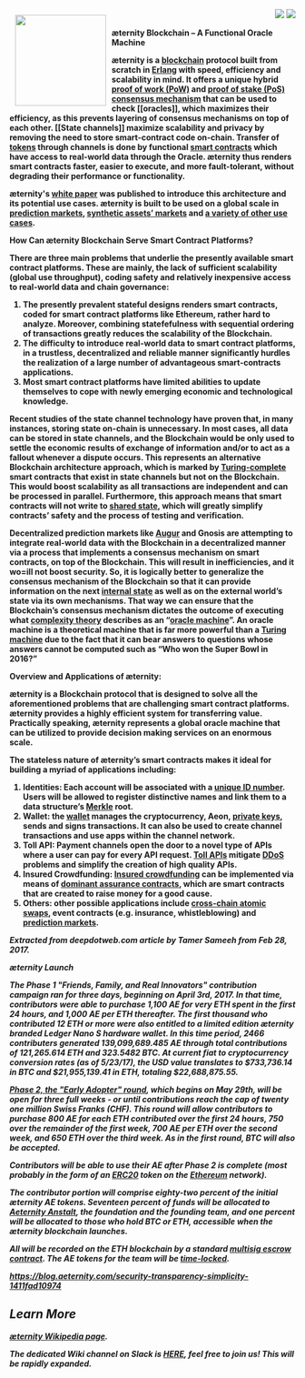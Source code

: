 <a href="http://www.aeternity.com/"><img width="160px" src="http://www.aeternity.com/user/themes/aeon/img/aeternity_logo.png" align="left" hspace="10" vspace="10"></a>

<p align = right><a target="_blank" href="https://twitter.com/intent/tweet?original_referer=https%3A%2F%2Fabout.twitter.com%2Fresources%2Fbuttons&text=Aeternity:%20scalable%20smart%20contracts%20interfacing%20with%20real%20world%20data&tw_p=tweetbutton&url=http%3A%2F%2Fwww.aeternity.com%2F&via=aetrnty"><img src="http://s30.postimg.org/j2q6ql27h/Tweet.png"></a>
<a target="_blank" href="https://twitter.com/aetrnty"> <img src="https://s24.postimg.org/4xcf9j8xh/Follow-_Twitter.jpg?2"></a>
</p>
<b>æternity Blockchain – A Functional Oracle Machine<p>

æternity is a [blockchain](https://en.wikipedia.org/wiki/Blockchain) protocol built from scratch in [Erlang](https://en.wikipedia.org/wiki/Erlang_(programming_language)) with speed, efficiency and scalability in mind. It offers a unique hybrid [proof of work (PoW)](https://en.wikipedia.org/wiki/Proof-of-work_system) and [proof of stake (PoS)](https://en.wikipedia.org/wiki/Proof-of-stake) [consensus mechanism](https://www.ibm.com/developerworks/cloud/library/cl-blockchain-basics-intro-bluemix-trs/) that can be used to check [[oracles]], which maximizes their efficiency, as this prevents layering of consensus mechanisms on top of each other. [[State channels]] maximize scalability and privacy by removing the need to store smart-contract code on-chain. Transfer of [tokens](http://cruiserselite.co.in/downloads/btech/materials/second%20sem/4/e-com/UNIT-3.pdf) through channels is done by functional [smart contracts](https://en.wikipedia.org/wiki/Smart_contract) which have access to real-world data through the Oracle. æternity thus renders smart contracts faster, easier to execute, and more fault-tolerant, without degrading their performance or functionality.<p>

æternity's [white paper](https://blockchain.aeternity.com/%C3%A6ternity-blockchain-whitepaper.pdf) was published to introduce this architecture and its potential use cases. æternity is built to be used on a global scale in [prediction markets](https://en.wikipedia.org/wiki/Prediction_market), [synthetic assets’ markets](https://syntheticassets.wordpress.com/) and [a variety of other use cases](https://github.com/aeternity/wiki/wiki/Idea-Box#use-case-ideas-for-%C3%A6ternity).<p>

<b>How Can æternity Blockchain Serve Smart Contract Platforms?<p>

There are three main problems that underlie the presently available smart contract platforms. These are mainly, the lack of sufficient scalability (global use throughput), coding safety and relatively inexpensive access to real-world data and chain governance:<p>

<ol>
<li>The presently prevalent stateful designs renders smart contracts, coded for smart contract platforms like Ethereum, rather hard to analyze. Moreover, combining statefefulness with sequential ordering of transactions greatly reduces the scalability of the Blockchain.
<li>The difficulty to introduce real-world data to smart contract platforms, in a trustless, decentralized and reliable manner significantly hurdles the realization of a large number of advantageous smart-contracts applications.
<li>Most smart contract platforms have limited abilities to update themselves to cope with newly emerging economic and technological knowledge.</ol><p>

Recent studies of the state channel technology have proven that, in many instances, storing state on-chain is unnecessary. In most cases, all data can be stored in state channels, and the Blockchain would be only used to settle the economic results of exchange of information and/or to act as a fallout whenever a dispute occurs. This represents an alternative Blockchain architecture approach, which is marked by [Turing-complete](https://en.wikipedia.org/wiki/Turing_completeness) smart contracts that exist in state channels but not on the Blockchain. This would boost scalability as all transactions are independent and can be processed in parallel. Furthermore, this approach means that smart contracts will not write to [shared state](http://wiki.c2.com/?SharedStateConcurrency), which will greatly simplify contracts’ safety and the process of testing and verification.<p>

Decentralized prediction markets like [Augur](https://en.wikipedia.org/wiki/Augur_(software)) and Gnosis are attempting to integrate real-world data with the Blockchain in a decentralized manner via a process that implements a consensus mechanism on smart contracts, on top of the Blockchain. This will result in inefficiencies, and it wo=ill not boost security. So, it is logically better to generalize the consensus mechanism of the Blockchain so that it can provide information on the next [internal state](https://www.cs.nmsu.edu/~rth/cs/cs177/map/intstate.html) as well as on the external world’s state via its own mechanisms. That way we can ensure that the Blockchain’s consensus mechanism dictates the outcome of executing what [complexity theory](https://en.wikipedia.org/wiki/Computational_complexity_theory) describes as an “[oracle machine](https://en.wikipedia.org/wiki/Oracle_machine)”. An oracle machine is a theoretical machine that is far more powerful than a [Turing machine](https://en.wikipedia.org/wiki/Turing_machine) due to the fact that it can bear answers to questions whose answers cannot be computed such as “Who won the Super Bowl in 2016?”<p>

<b>Overview and Applications of æternity:<p>

æternity is a Blockchain protocol that is designed to solve all the aforementioned problems that are challenging smart contract platforms. æternity provides a highly efficient system for transferring value. Practically speaking, æternity represents a global oracle machine that can be utilized to provide decision making services on an enormous scale.<p>

The stateless nature of æternity’s smart contracts makes it ideal for building a myriad of applications including:<p>
1. Identities: Each account will be associated with a [unique ID number](https://en.wikipedia.org/wiki/Universally_unique_identifier). Users will be allowed to register distinctive names and link them to a data structure’s [Merkle](https://en.wikipedia.org/wiki/Merkle_tree) root.
2. Wallet: the [wallet](https://en.wikipedia.org/wiki/Wallet_(software)) manages the cryptocurrency, Aeon, [private keys](https://en.wikipedia.org/wiki/Public-key_cryptography), sends and signs transactions. It can also be used to create channel transactions and use apps within the channel network.
3. Toll API: Payment channels open the door to a novel type of APIs where a user can pay for every API request. [Toll APIs](https://en.wikipedia.org/wiki/AEternity#Toll_API) mitigate [DDoS](https://en.wikipedia.org/wiki/Distributed_denial-of-service_attacks_on_root_nameservers) problems and simplify the creation of high quality APIs.
4. Insured Crowdfunding: [Insured crowdfunding](https://en.m.wikipedia.org/wiki/Equity_crowdfunding#Crowdfunding_insurance) can be implemented via means of [dominant assurance contracts](https://en.wikipedia.org/wiki/Assurance_contract#Dominant_assurance_contracts), which are smart contracts that are created to raise money for a good cause.
5. Others: other possible applications include [cross-chain atomic swaps](https://en.bitcoin.it/wiki/Atomic_cross-chain_trading), event contracts (e.g. insurance, whistleblowing) and [prediction markets](https://en.m.wikipedia.org/wiki/Prediction_market).<p>

<i>Extracted from deepdotweb.com article by Tamer Sameeh from Feb 28, 2017. 

<b>æternity Launch

The Phase 1 "Friends, Family, and Real Innovators" contribution campaign ran for three days, beginning on April 3rd, 2017. In that time, contributors were able to purchase 1,100 AE for very ETH spent in the first 24 hours, and 1,000 AE per ETH thereafter. The first thousand who contributed 12 ETH or more were also entitled to a limited edition æternity branded Ledger Nano S hardware wallet. In this time period, 2466 contributers generated 139,099,689.485 AE through total contributions of 121,265.614 ETH and 323.5482 BTC. At current fiat to cryptocurrency conversion rates (as of 5/23/17), the USD value translates to $733,736.14 in BTC and $21,955,139.41 in ETH, totaling $22,688,875.55.

[Phase 2, the "Early Adopter" round](https://wallet.aeternity.com/), which begins on May 29th, will be open for three full weeks - or until contributions reach the cap of twenty one million Swiss Franks (CHF). This round will allow contributors to purchase 800 AE for each ETH contributed over the first 24 hours, 750 over the remainder of the first week, 700 AE per ETH over the second week, and 650 ETH over the third week. As in the first round, BTC will also be accepted.

Contributors will be able to use their AE after Phase 2 is complete (most probably in the form of an [ERC20](https://theethereum.wiki/w/index.php/ERC20_Token_Standard) token on the [Ethereum](https://en.wikipedia.org/wiki/Ethereum) network).

The contributor portion will comprise eighty-two percent of the initial æternity AE tokens. Seventeen percent of funds will be allocated to [Aeternity Anstalt](http://kundmachungen.li/AktuellsteNeugr%C3%BCndungen/Details?nr=FL00025283581&Firma=AETERNITY+ANSTALT&ort=Triesen&datum=11.11.2016), the foundation and the founding team, and one percent will be allocated to those who hold BTC or ETH, accessible when the æternity blockchain launches. 

All will be recorded on the ETH blockchain by a standard [multisig escrow contract](https://en.wikipedia.org/wiki/Multisignature). The AE tokens for the team will be [time-locked](https://www.ethereum.org/dao#time-locked-multisig).

https://blog.aeternity.com/security-transparency-simplicity-1411fad10974

## Learn More
[æternity Wikipedia page](https://en.wikipedia.org/wiki/AEternity).

The dedicated Wiki channel on Slack is [HERE](https://pacific-beach-20900.herokuapp.com/), feel free to join us!
_This will be rapidly expanded._

[Whitepaper_English]: Whitepaper_English
[Whitepaper_Korean (한국어)]: Whitepaper_Korean-(한국어)
[Whitepaper_Indonesia]: Whitepaper_Indonesia
[Whitepaper_French]: Whitepaper_French
[Whitepaper_Chinese]: Whitepaper_Chinese
[Whitepaper_Russian]: Whitepaper_Russian
[Whitepaper_Español]: Whitepaper_Español
[Whitepaper_Japanese]: Whitepaper_Japanese